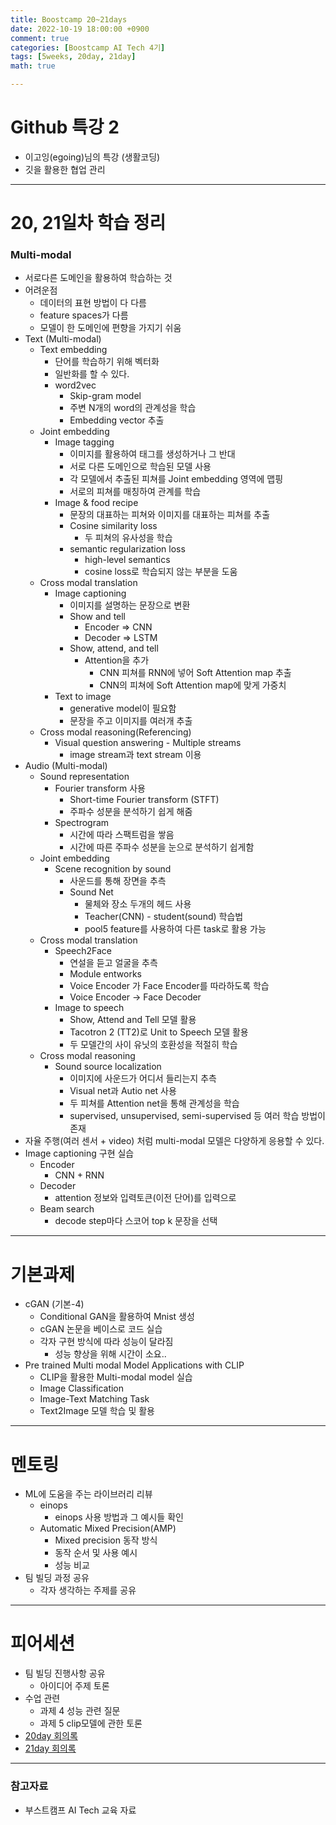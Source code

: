 ```yaml
---
title: Boostcamp 20~21days
date: 2022-10-19 18:00:00 +0900
comment: true
categories: [Boostcamp AI Tech 4기]
tags: [5weeks, 20day, 21day]
math: true

---
```


# Github 특강 2
- 이고잉(egoing)님의 특강 (생활코딩)
- 깃을 활용한 협업 관리

---

# 20, 21일차 학습 정리

<h3 data-toc-skip> Multi-modal </h3>

- 서로다른 도메인을 활용하여 학습하는 것
- 어려운점
  - 데이터의 표현 방법이 다 다름
  - feature spaces가 다름
  - 모델이 한 도메인에 편향을 가지기 쉬움
- Text (Multi-modal)
  - Text embedding
    - 단어를 학습하기 위해 벡터화
    - 일반화를 할 수 있다.
    - word2vec
      - Skip-gram model
      - 주변 N개의 word의 관계성을 학습
      - Embedding vector 추출
  - Joint embedding
    - Image tagging
      - 이미지를 활용하여 태그를 생성하거나 그 반대
      - 서로 다른 도메인으로 학습된 모델 사용
      - 각 모델에서 추출된 피쳐를 Joint embedding 영역에 맵핑
      - 서로의 피쳐를 매칭하여 관계를 학습
    - Image & food recipe
      - 문장의 대표하는 피쳐와 이미지를 대표하는 피쳐를 추출
      - Cosine similarity loss
        - 두 피쳐의 유사성을 학습
      - semantic regularization loss
        - high-level semantics
        - cosine loss로 학습되지 않는 부분을 도움
  - Cross modal translation
    - Image captioning
      - 이미지를 설명하는 문장으로 변환
      - Show and tell
        - Encoder => CNN
        - Decoder => LSTM
      - Show, attend, and tell
        - Attention을 추가
          - CNN 피쳐를 RNN에 넣어 Soft Attention map 추출
          - CNN의 피쳐에 Soft Attention map에 맞게 가중치
    - Text to image
      - generative model이 필요함
      - 문장을 주고 이미지를 여러개 추출
  - Cross modal reasoning(Referencing)
    - Visual question answering - Multiple streams
      - image stream과 text stream 이용
- Audio (Multi-modal)
  - Sound representation
    - Fourier transform 사용
      - Short-time Fourier transform (STFT)
      - 주파수 성분을 분석하기 쉽게 해줌
    - Spectrogram
      - 시간에 따라 스팩트럼을 쌓음
      - 시간에 따른 주파수 성분을 눈으로 분석하기 쉽게함
  - Joint embedding
    - Scene recognition by sound
      - 사운드를 통해 장면을 추측
      - Sound Net
        - 물체와 장소 두개의 헤드 사용
        - Teacher(CNN) - student(sound) 학습법
        - pool5 feature를 사용하여 다른 task로 활용 가능
  - Cross modal translation
    - Speech2Face
      - 연설을 듣고 얼굴을 추측
      - Module entworks
      - Voice Encoder 가 Face Encoder를 따라하도록 학습
      - Voice Encoder -> Face Decoder
    - Image to speech
      - Show, Attend and Tell 모델 활용
      - Tacotron 2 (TT2)로 Unit to Speech 모델 활용
      - 두 모델간의 사이 유닛의 호환성을 적절히 학습
  - Cross modal reasoning
    - Sound source localization
      - 이미지에 사운드가 어디서 들리는지 추측
      - Visual net과 Autio net 사용
      - 두 피쳐를 Attention net을 통해 관계성을 학습
      - supervised, unsupervised, semi-supervised 등 여러 학습 방법이 존재
- 자율 주행(여러 센서 + video) 처럼 multi-modal 모델은 다양하게 응용할 수 있다.
- Image captioning 구현 실습
  - Encoder
    - CNN + RNN
  - Decoder
    - attention 정보와 입력토큰(이전 단어)를 입력으로
  - Beam search
    - decode step마다 스코어 top k 문장을 선택

---

# 기본과제
- cGAN (기본-4)
  - Conditional GAN을 활용하여 Mnist 생성
  - cGAN 논문을 베이스로 코드 실습
  - 각자 구현 방식에 따라 성능이 달라짐
    - 성능 향상을 위해 시간이 소요..
- Pre trained Multi modal Model Applications with CLIP
  - CLIP을 활용한 Multi-modal model 실습
  - Image Classification
  - Image-Text Matching Task
  - Text2Image 모델 학습 및 활용

---

# 멘토링
- ML에 도움을 주는 라이브러리 리뷰
  - einops
    - einops 사용 방법과 그 예시들 확인
  - Automatic Mixed Precision(AMP)
    - Mixed precision 동작 방식
    - 동작 순서 및 사용 예시
    - 성능 비교
- 팀 빌딩 과정 공유
  - 각자 생각하는 주제를 공유


---

# 피어세션
- 팀 빌딩 진행사항 공유
  - 아이디어 주제 토론
- 수업 관련
  - 과제 4 성능 관련 질문
  - 과제 5 clip모델에 관한 토론
- [20day 회의록](https://night-eustoma-5f3.notion.site/10-18-b1956042291f4cf1a0a3907e3585f72a)
- [21day 회의록](https://night-eustoma-5f3.notion.site/10-19-8f54c6b7c920481e90be2a0405fccbf3)

---

### 참고자료
- 부스트캠프 AI Tech 교육 자료